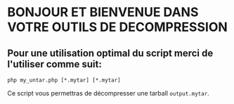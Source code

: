 # BONJOUR ET BIENVENUE DANS VOTRE OUTILS DE DECOMPRESSION

## Pour une utilisation optimal du script merci de l'utiliser comme suit:

`php my_untar.php [*.mytar] [*.mytar]`

Ce script vous permettras de décompresser une tarball `output.mytar`.